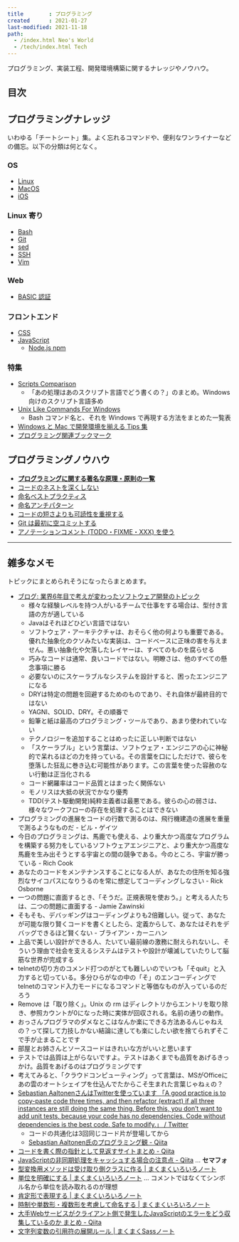 ```yaml
---
title        : プログラミング
created      : 2021-01-27
last-modified: 2021-11-18
path:
  - /index.html Neo's World
  - /tech/index.html Tech
---
```


プログラミング、実装工程、開発環境構築に関するナレッジやノウハウ。


## 目次


## プログラミングナレッジ

いわゆる「チートシート」集。よく忘れるコマンドや、便利なワンライナーなどの備忘。以下の分類は何となく。

### OS

- [Linux](./linux.html)
- [MacOS](./macos.html)
- [iOS](./ios.html)

### Linux 寄り

- [Bash](./bash.html)
- [Git](./git.html)
- [sed](./sed.html)
- [SSH](./ssh.html)
- [Vim](./vim.html)

### Web

- [BASIC 認証](./basic-auth.html)

### フロントエンド

- [CSS](./css.html)
- [JavaScript](./javascript.html)
  - [Node.js npm](./nodejs-npm.html)

### 特集

- [Scripts Comparison](./scripts-comparison.html)
  - 「あの処理はあのスクリプト言語でどう書くの？」のまとめ。Windows 向けのスクリプト言語多め
- [Unix Like Commands For Windows](./unix-like-commands-for-windows.html)
  - Bash コマンド名と、それを Windows で再現する方法をまとめた一覧表
- [Windows と Mac で開発環境を揃える Tips 集](./windows-mac-environment.html)
- [プログラミング関連ブックマーク](./bookmarks.html)


## プログラミングノウハウ

- __[プログラミングに関する著名な原理・原則の一覧](./principles.html)__
- [コードのネストを深くしない](./dont-write-deep-nested-code.html)
- [命名ベストプラクティス](./naming-best-practices.html)
- [命名アンチパターン](./naming-anti-patterns.html)
- [コードの短さよりも可読性を重視する](./rather-readability-than-short-coding.html)
- [Git は最初に空コミットする](./git-first-commit.html)
- [アノテーションコメント (TODO・FIXME・XXX) を使う](./use-annotation-comment.html)


---


## 雑多なメモ

トピックにまとめられそうになったらまとめます。

- [ブログ: 業界6年目で考えが変わったソフトウェア開発のトピック](https://okuranagaimo.blogspot.com/2021/01/6.html)
  - 様々な経験レベルを持つ人がいるチームで仕事をする場合は、型付き言語の方が適している
  - Javaはそれほどひどい言語ではない
  - ソフトウェア・アーキテクチャは、おそらく他の何よりも重要である。優れた抽象化のクソみたいな実装は、コードベースに正味の害を与えません。悪い抽象化や欠落したレイヤーは、すべてのものを腐らせる
  - 巧みなコードは通常、良いコードではない。明瞭さは、他のすべての懸念事項に勝る
  - 必要ないのにスケーラブルなシステムを設計すると、困ったエンジニアになる
  - DRYは特定の問題を回避するためのものであり、それ自体が最終目的ではない
  - YAGNI、SOLID、DRY。その順番で
  - 鉛筆と紙は最高のプログラミング・ツールであり、あまり使われていない
  - テクノロジーを追加することはめったに正しい判断ではない
  - 「スケーラブル」という言葉は、ソフトウェア・エンジニアの心に神秘的で呆れるほどの力を持っている。その言葉を口にしただけで、彼らを堕落した狂乱に巻き込む可能性があります。この言葉を使った容赦のない行動は正当化される
  - コード網羅率はコード品質とはまったく関係ない
  - モノリスは大抵の状況でかなり優秀
  - TDD(テスト駆動開発)純粋主義者は最悪である。彼らの心の弱さは、様々なワークフローの存在を処理することはできない
- プログラミングの進展をコードの行数で測るのは、飛行機建造の進展を重量で測るようなものだ - ビル・ゲイツ
- 今日のプログラミングは、馬鹿でも使える、より重大かつ高度なプログラムを構築する努力をしているソフトウェアエンジニアと、より重大かつ高度な馬鹿を生み出そうとする宇宙との間の競争である。今のところ、宇宙が勝っている - Rich Cook
- あなたのコードをメンテナンスすることになる人が、あなたの住所を知る強烈なサイコパスになりうるのを常に想定してコーディングしなさい - Rick Osborne
- 一つの問題に直面するとき、「そうだ。正規表現を使おう。」と考える人たちは、二つの問題に直面する - Jamie Zawinski
- そもそも、デバッギングはコーディングよりも2倍難しい。従って、あなたが可能な限り賢くコードを書くとしたら、定義からして、あなたはそれをデバッグできるほど賢くない - ブライアン・カーニハン
- 上品で美しい設計ができる人、たいてい最前線の激務に耐えられないし、そういう理由で社会を支えるシステムはテストや設計が壊滅していたりして脳筋な世界が完成する
- telnetの切り方のコメンド打つのがとても難しいのでいつも「そquit」と入力すると切っている。多分ひらがなの中の「そ」のエンコーディングでtelnetのコマンド入力モードになるコマンドと等価なものが入っているのだろう
- Remove は「取り除く」。Unix の rm はディレクトリからエントリを取り除き、参照カウントが0になった時に実体が回収される。名前の通りの動作。
- おっさんプログラマのダメなとこはなんか楽にできる方法あるんじゃねえの？って探して力技しかない結論に達しても楽にしたい欲を捨てられずそこで手が止まることです
- 部屋とお姉さんとソースコードはきれいな方がいいと思います
- テストでは品質は上がらないですよ。テストはあくまでも品質をあげるきっかけ。品質をあげるのはプログラミングです
- 考えてみると、「クラウドコンピューティング」って言葉は、MSがOfficeにあの雲のオートシェイプを仕込んでたからこそ生まれた言葉じゃねぇの？
- [Sebastian AaltonenさんはTwitterを使っています 「A good practice is to copy-paste code three times, and then refactor (extract) if all three instances are still doing the same thing. Before this, you don’t want to add unit tests, because your code has no dependencies. Code without dependencies is the best code. Safe to modify.」 / Twitter](https://twitter.com/SebAaltonen/status/1080076144089665537)
  - コードの共通化は3回同じコード片が登場してから
  - [Sebastian Aaltonen氏のプログラミング観 - Qiita](https://qiita.com/ktnyt/items/0605b5b867f970057939)
- [コードを書く際の指針として見返すサイトまとめ - Qiita](https://qiita.com/kenichi_cc/items/c3ecca7b7d5fc5c6bf2e)
- [JavaScriptの非同期処理をキャッシュする場合の注意点 - Qiita](https://qiita.com/YSRKEN/items/f808ef7597b95bdc5879) … __セマフォ__
- [型変換用メソッドは受け取り側クラスに作る | まくまくいろいろノート](https://maku77.github.io/memo/api-convert-type.html)
- [単位を明確にする | まくまくいろいろノート](https://maku77.github.io/memo/clarify-unit.html) … コメントではなくてシンボル名から単位を読み取れるのが理想
- [肯定形で表現する | まくまくいろいろノート](https://maku77.github.io/memo/prefer-positive-sentence.html)
- [時制や単数形・複数形を考慮して命名する | まくまくいろいろノート](https://maku77.github.io/memo/tense-and-plural.html)
- [大手Webサービスがクライアント側で発生したJavaScriptのエラーをどう収集しているのか まとめ - Qiita](https://qiita.com/grapswiz/items/4e97968f3d3df97a4c76)
- [文字列変数の引用符の展開ルール | まくまくSassノート](https://maku77.github.io/sass/string.html)
